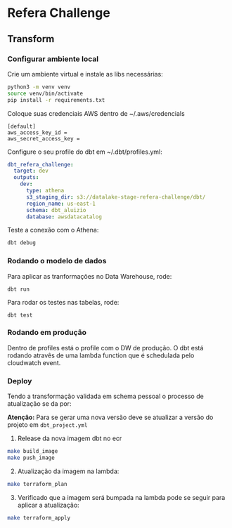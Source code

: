 # Refera Challenge


## Transform

### Configurar ambiente local

Crie um ambiente virtual e instale as libs necessárias:

```bash
python3 -m venv venv
source venv/bin/activate
pip install -r requirements.txt
```
Coloque suas credenciais AWS dentro de ~/.aws/credencials

```
[default]
aws_access_key_id =
aws_secret_access_key =
```

Configure o seu profile do dbt em ~/.dbt/profiles.yml:

```yaml
dbt_refera_challenge:
  target: dev
  outputs:
    dev:
      type: athena
      s3_staging_dir: s3://datalake-stage-refera-challenge/dbt/
      region_name: us-east-1
      schema: dbt_aluizio
      database: awsdatacatalog
```

Teste a conexão com o Athena:

```bash 
dbt debug
```

### Rodando o modelo de dados

Para aplicar as tranformações no Data Warehouse, rode:

```
dbt run
```

Para rodar os testes nas tabelas, rode:

```
dbt test
```

### Rodando em produção

Dentro de profiles está o profile com o DW de produção. O dbt está rodando atravês de uma lambda function que é schedulada pelo cloudwatch event.

### Deploy

Tendo a transformação validada em schema pessoal o processo de atualização se da por:

**Atenção:** Para se gerar uma nova versão deve se atualizar a versão do projeto em `dbt_project.yml`

1. Release da nova imagem dbt no ecr

```bash
make build_image
make push_image
```

2. Atualização da imagem na lambda:

```bash
make terraform_plan
```

3. Verificado que a imagem será bumpada na lambda pode se seguir para aplicar a atualização:

```bash
make terraform_apply
```